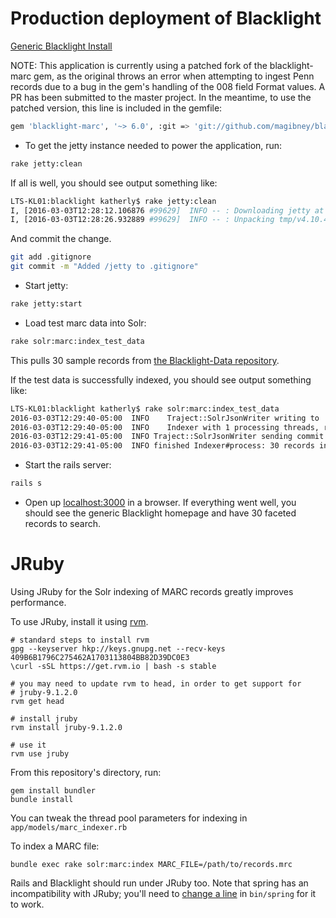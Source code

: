 # Production deployment of Blacklight

[Generic Blacklight Install](https://gitlab.library.upenn.edu/katherly/blacklight)

NOTE: This application is currently using a patched fork of the blacklight-marc gem, as the original throws an error when attempting to ingest Penn records due to a bug in the gem's handling of the 008 field Format values.  A PR has been submitted to the master project.  In the meantime, to use the patched version, this line is included in the gemfile:

```bash
gem 'blacklight-marc', '~> 6.0', :git => 'git://github.com/magibney/blacklight-marc', :branch => 'fix-extract_marc-format-008'
```

* To get the jetty instance needed to power the application, run:
```bash
rake jetty:clean
```

If all is well, you should see output something like:
```bash
LTS-KL01:blacklight katherly$ rake jetty:clean
I, [2016-03-03T12:28:12.106876 #99629]  INFO -- : Downloading jetty at https://github.com/projectblacklight/blacklight-jetty/archive/v4.10.4.zip ...
I, [2016-03-03T12:28:26.932889 #99629]  INFO -- : Unpacking tmp/v4.10.4.zip...
```

And commit the change.

```bash
git add .gitignore
git commit -m "Added /jetty to .gitignore"
```

* Start jetty:
```bash
rake jetty:start
```

* Load test marc data into Solr:
```bash
rake solr:marc:index_test_data
```

This pulls 30 sample records from [the Blacklight-Data repository](https://github.com/projectblacklight/blacklight-data).

If the test data is successfully indexed, you should see output something like:
```bash
LTS-KL01:blacklight katherly$ rake solr:marc:index_test_data
2016-03-03T12:29:40-05:00  INFO    Traject::SolrJsonWriter writing to 'http://127.0.0.1:8983/solr/blacklight-core/update/json' in batches of 100 with 1 bg threads
2016-03-03T12:29:40-05:00  INFO    Indexer with 1 processing threads, reader: Traject::MarcReader and writer: Traject::SolrJsonWriter
2016-03-03T12:29:41-05:00  INFO Traject::SolrJsonWriter sending commit to solr at url http://127.0.0.1:8983/solr/blacklight-core/update/json...
2016-03-03T12:29:41-05:00  INFO finished Indexer#process: 30 records in 0.471 seconds; 63.8 records/second overall.
```

* Start the rails server:
```bash
rails s
```

* Open up [localhost:3000](localhost:3000) in a browser.  If everything went well, you should see the generic Blacklight homepage and have 30 faceted records to search.

# JRuby

Using JRuby for the Solr indexing of MARC records greatly improves performance.

To use JRuby, install it using [rvm](https://rvm.io/).

```
# standard steps to install rvm
gpg --keyserver hkp://keys.gnupg.net --recv-keys 409B6B1796C275462A1703113804BB82D39DC0E3
\curl -sSL https://get.rvm.io | bash -s stable

# you may need to update rvm to head, in order to get support for
# jruby-9.1.2.0
rvm get head

# install jruby
rvm install jruby-9.1.2.0

# use it
rvm use jruby
```

From this repository's directory, run:

```
gem install bundler
bundle install
```

You can tweak the thread pool parameters for indexing in `app/models/marc_indexer.rb`

To index a MARC file:
```
bundle exec rake solr:marc:index MARC_FILE=/path/to/records.mrc
```

Rails and Blacklight should run under JRuby too. Note that spring has
an incompatibility with JRuby; you'll need to
[change a line](https://github.com/rails/spring/commit/bb119595d61eb63d0832c662ced4f237bf02ade7)
in `bin/spring` for it to work.
